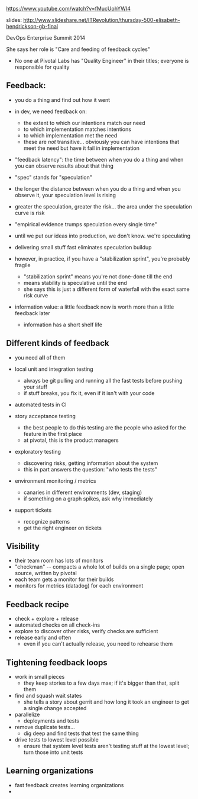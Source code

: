 https://www.youtube.com/watch?v=fMucUohYWI4

slides: http://www.slideshare.net/ITRevolution/thursday-500-elisabeth-hendrickson-gb-final

DevOps Enterprise Summit 2014

She says her role is "Care and feeding of feedback cycles"

- No one at Pivotal Labs has "Quality Engineer" in their titles; everyone is responsible for quality

## Feedback:

- you do a thing and find out how it went
- in dev, we need feedback on:
  - the extent to which our intentions match our need
  - to which implementation matches intentions
  - to which implementation met the need
  - these are *not* transitive... obviously you can have intentions that meet the need but have it fail in implementation

- "feedback latency": the time between when you do a thing and when you can observe results about that thing

- "spec" stands for "speculation"
- the longer the distance between when you do a thing and when you observe it, your speculation level is rising
- greater the speculation, greater the risk... the area under the speculation curve is risk

- "empirical evidence trumps speculation every single time"
- until we put our ideas into production, we don't know. we're speculating
- delivering small stuff fast eliminates speculation buildup
- however, in practice, if you have a "stabilization sprint", you're probably fragile
  - "stabilization sprint" means you're not done-done till the end
  - means stability is speculative until the end
  - she says this is just a different form of waterfall with the exact same risk curve
- information value: a little feedback now is worth more than a little feedback later
  - information has a short shelf life

## Different kinds of feedback

- you need **all** of them

- local unit and integration testing
  - always be git pulling and running all the fast tests before pushing your stuff
  - if stuff breaks, you fix it, even if it isn't with your code
- automated tests in CI
- story acceptance testing
  - the best people to do this testing are the people who asked for the feature in the first place
  - at pivotal, this is the product managers
- exploratory testing
  - discovering risks, getting information about the system
  - this in part answers the question: "who tests the tests"
- environment monitoring / metrics
  - canaries in different environments (dev, staging)
  - if something on a graph spikes, ask why immediately
- support tickets
  - recognize patterns
  - get the right engineer on tickets

## Visibility

- their team room has lots of monitors
- "checkman" -- compacts a whole lot of builds on a single page; open source, written by pivotal
- each team gets a monitor for their builds
- monitors for metrics (datadog) for each environment

## Feedback recipe

- check + explore + release
- automated checks on all check-ins
- explore to discover other risks, verify checks are sufficient
- release early and often
  - even if you can't actually release, you need to rehearse them

## Tightening feedback loops

- work in small pieces
  - they keep stories to a few days max; if it's bigger than that, split them
- find and squash wait states
  - she tells a story about gerrit and how long it took an engineer to get a single change accepted
- parallelize
  - deployments and tests
- remove duplicate tests...
  - dig deep and find tests that test the same thing
- drive tests to lowest level  possible
  - ensure that system level tests aren't testing stuff at the lowest level; turn those into unit tests

## Learning organizations

- fast feedback creates learning organizations
- 